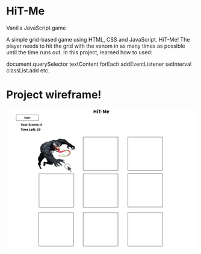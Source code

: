 # HiT-Me


Vanilla JavaScript game

A simple grid-based game using HTML, CSS and JavaScript. HiT-Me! The player needs to hit the grid with the venom in as many times as possible until the time runs out. In this project, learned how to used:

document.querySelector
textContent
forEach
addEventListener
setInterval
classList.add
etc.

# Project wireframe!

![Project Wireframe](/Projectwireframe.jpg)

